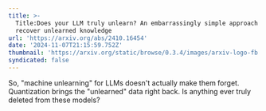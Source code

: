 ```yaml
---
title: >-
  Title:Does your LLM truly unlearn? An embarrassingly simple approach to
  recover unlearned knowledge
url: 'https://arxiv.org/abs/2410.16454'
date: '2024-11-07T21:15:59.752Z'
thumbnail: 'https://arxiv.org/static/browse/0.3.4/images/arxiv-logo-fb.png'
syndicated: false
---
```

So, "machine unlearning" for LLMs doesn't actually make them forget. Quantization brings the "unlearned" data right back.  Is anything ever truly deleted from these models?
